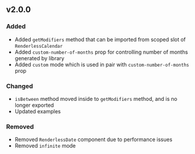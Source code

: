 ## v2.0.0

### Added
- Added `getModifiers` method that can be imported from scoped slot of `RenderlessCalendar`
- Added `custom-number-of-months` prop for controlling number of months generated by library
- Added `custom` mode which is used in pair with `custom-number-of-months` prop

### Changed
- `isBetween` method moved inside to `getModifiers` method, and is no longer exported
- Updated examples

### Removed
- Removed `RenderlessDate` component due to performance issues
- Removed `infinite` mode

